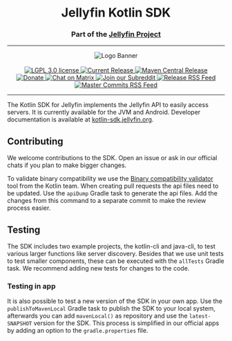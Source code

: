 <h1 align="center">Jellyfin Kotlin SDK</h1>
<h3 align="center">Part of the <a href="https://jellyfin.org/">Jellyfin Project</a></h3>

---

<p align="center">
<img alt="Logo Banner" src="https://raw.githubusercontent.com/jellyfin/jellyfin-ux/master/branding/SVG/banner-logo-solid.svg?sanitize=true"/>
<br/>
<br/>
<a href="https://github.com/jellyfin/jellyfin-sdk-kotlin">
<img alt="LGPL 3.0 license" src="https://img.shields.io/github/license/jellyfin/jellyfin-sdk-kotlin.svg"/>
</a>
<a href="https://github.com/jellyfin/jellyfin-sdk-kotlin/releases">
<img alt="Current Release" src="https://img.shields.io/github/release/jellyfin/jellyfin-sdk-kotlin.svg"/>
</a>
<a href="https://search.maven.org/search?q=org.jellyfin.sdk">
<img alt="Maven Central Release" src="https://img.shields.io/maven-central/v/org.jellyfin.sdk/jellyfin-core.svg"/>
</a>
<br/>
<a href="https://opencollective.com/jellyfin">
<img alt="Donate" src="https://img.shields.io/opencollective/all/jellyfin.svg?label=backers"/>
</a>
<a href="https://matrix.to/#/+jellyfin-android-dev:matrix.org">
<img alt="Chat on Matrix" src="https://img.shields.io/matrix/jellyfin-android-dev:matrix.org.svg?logo=matrix"/>
</a>
<a href="https://www.reddit.com/r/jellyfin">
<img alt="Join our Subreddit" src="https://img.shields.io/badge/reddit-r%2Fjellyfin-%23FF5700.svg"/>
</a>
<a href="https://github.com/jellyfin/jellyfin-sdk-kotlin/releases.atom">
<img alt="Release RSS Feed" src="https://img.shields.io/badge/rss-releases-ffa500?logo=rss" />
</a>
<a href="https://github.com/jellyfin/jellyfin-sdk-kotlin/commits/master.atom">
<img alt="Master Commits RSS Feed" src="https://img.shields.io/badge/rss-commits-ffa500?logo=rss" />
</a>
</p>

---

The Kotlin SDK for Jellyfin implements the Jellyfin API to easily access servers. It is currently available
for the JVM and Android. Developer documentation is available at [kotlin-sdk.jellyfin.org].

[kotlin-sdk.jellyfin.org]: https://kotlin-sdk.jellyfin.org/guide/getting-started.html

## Contributing

We welcome contributions to the SDK. Open an issue or ask in our official chats if you plan to make bigger changes.

To validate binary compatibility we use the [Binary compatibility validator] tool from the Kotlin team. When creating
pull requests the api files need to be updated. Use the `apiDump` Gradle task to generate the api files. Add the changes
from this command to a separate commit to make the review process easier.

[Binary compatibility validator]: https://github.com/Kotlin/binary-compatibility-validator

## Testing

The SDK includes two example projects, the kotlin-cli and java-cli, to test various larger functions like server
discovery. Besides that we use unit tests to test smaller components, these can be executed with the `allTests` Gradle
task. We recommend adding new tests for changes to the
code.

### Testing in app

It is also possible to test a new version of the SDK in your own app. Use the `publishToMavenLocal` Gradle task to
publish the SDK to your local system, afterwards you can add `mavenLocal()` as repository and use the `latest-SNAPSHOT`
version for the SDK. This process is simplified in our official apps by adding an option to the `gradle.properties`
file.
